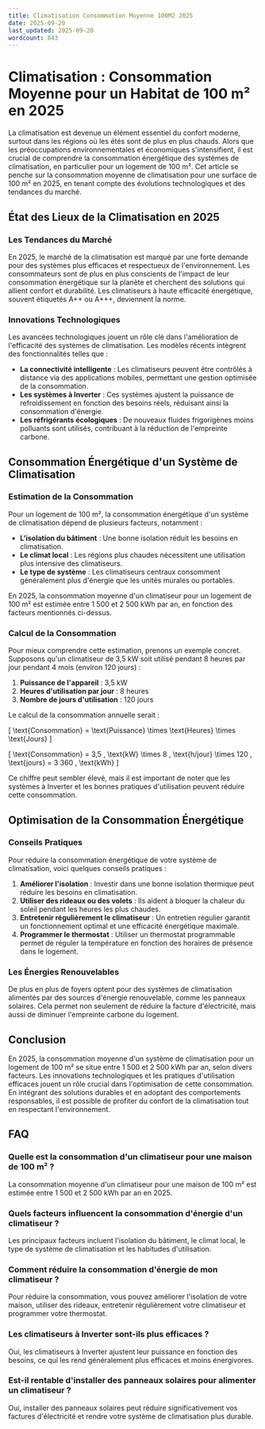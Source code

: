 ```yaml
---
title: Climatisation Consommation Moyenne 100M2 2025
date: 2025-09-20
last_updated: 2025-09-20
wordcount: 843
---
```


# Climatisation : Consommation Moyenne pour un Habitat de 100 m² en 2025

La climatisation est devenue un élément essentiel du confort moderne, surtout dans les régions où les étés sont de plus en plus chauds. Alors que les préoccupations environnementales et économiques s'intensifient, il est crucial de comprendre la consommation énergétique des systèmes de climatisation, en particulier pour un logement de 100 m². Cet article se penche sur la consommation moyenne de climatisation pour une surface de 100 m² en 2025, en tenant compte des évolutions technologiques et des tendances du marché.

## État des Lieux de la Climatisation en 2025

### Les Tendances du Marché

En 2025, le marché de la climatisation est marqué par une forte demande pour des systèmes plus efficaces et respectueux de l'environnement. Les consommateurs sont de plus en plus conscients de l'impact de leur consommation énergétique sur la planète et cherchent des solutions qui allient confort et durabilité. Les climatiseurs à haute efficacité énergétique, souvent étiquetés A++ ou A+++, deviennent la norme.

### Innovations Technologiques

Les avancées technologiques jouent un rôle clé dans l'amélioration de l'efficacité des systèmes de climatisation. Les modèles récents intègrent des fonctionnalités telles que :

- **La connectivité intelligente** : Les climatiseurs peuvent être contrôlés à distance via des applications mobiles, permettant une gestion optimisée de la consommation.
- **Les systèmes à Inverter** : Ces systèmes ajustent la puissance de refroidissement en fonction des besoins réels, réduisant ainsi la consommation d'énergie.
- **Les réfrigérants écologiques** : De nouveaux fluides frigorigènes moins polluants sont utilisés, contribuant à la réduction de l'empreinte carbone.

## Consommation Énergétique d'un Système de Climatisation

### Estimation de la Consommation

Pour un logement de 100 m², la consommation énergétique d'un système de climatisation dépend de plusieurs facteurs, notamment :

- **L'isolation du bâtiment** : Une bonne isolation réduit les besoins en climatisation.
- **Le climat local** : Les régions plus chaudes nécessitent une utilisation plus intensive des climatiseurs.
- **Le type de système** : Les climatiseurs centraux consomment généralement plus d'énergie que les unités murales ou portables.

En 2025, la consommation moyenne d'un climatiseur pour un logement de 100 m² est estimée entre 1 500 et 2 500 kWh par an, en fonction des facteurs mentionnés ci-dessus.

### Calcul de la Consommation

Pour mieux comprendre cette estimation, prenons un exemple concret. Supposons qu'un climatiseur de 3,5 kW soit utilisé pendant 8 heures par jour pendant 4 mois (environ 120 jours) :

1. **Puissance de l'appareil** : 3,5 kW
2. **Heures d'utilisation par jour** : 8 heures
3. **Nombre de jours d'utilisation** : 120 jours

Le calcul de la consommation annuelle serait :

\[ 
\text{Consommation} = \text{Puissance} \times \text{Heures} \times \text{Jours} 
\]

\[ 
\text{Consommation} = 3,5 \, \text{kW} \times 8 \, \text{h/jour} \times 120 \, \text{jours} = 3 360 \, \text{kWh} 
\]

Ce chiffre peut sembler élevé, mais il est important de noter que les systèmes à Inverter et les bonnes pratiques d'utilisation peuvent réduire cette consommation.

## Optimisation de la Consommation Énergétique

### Conseils Pratiques

Pour réduire la consommation énergétique de votre système de climatisation, voici quelques conseils pratiques :

1. **Améliorer l'isolation** : Investir dans une bonne isolation thermique peut réduire les besoins en climatisation.
2. **Utiliser des rideaux ou des volets** : Ils aident à bloquer la chaleur du soleil pendant les heures les plus chaudes.
3. **Entretenir régulièrement le climatiseur** : Un entretien régulier garantit un fonctionnement optimal et une efficacité énergétique maximale.
4. **Programmer le thermostat** : Utiliser un thermostat programmable permet de réguler la température en fonction des horaires de présence dans le logement.

### Les Énergies Renouvelables

De plus en plus de foyers optent pour des systèmes de climatisation alimentés par des sources d'énergie renouvelable, comme les panneaux solaires. Cela permet non seulement de réduire la facture d'électricité, mais aussi de diminuer l'empreinte carbone du logement.

## Conclusion

En 2025, la consommation moyenne d'un système de climatisation pour un logement de 100 m² se situe entre 1 500 et 2 500 kWh par an, selon divers facteurs. Les innovations technologiques et les pratiques d'utilisation efficaces jouent un rôle crucial dans l'optimisation de cette consommation. En intégrant des solutions durables et en adoptant des comportements responsables, il est possible de profiter du confort de la climatisation tout en respectant l'environnement.

## FAQ

### Quelle est la consommation d'un climatiseur pour une maison de 100 m² ?

La consommation moyenne d'un climatiseur pour une maison de 100 m² est estimée entre 1 500 et 2 500 kWh par an en 2025.

### Quels facteurs influencent la consommation d'énergie d'un climatiseur ?

Les principaux facteurs incluent l'isolation du bâtiment, le climat local, le type de système de climatisation et les habitudes d'utilisation.

### Comment réduire la consommation d'énergie de mon climatiseur ?

Pour réduire la consommation, vous pouvez améliorer l'isolation de votre maison, utiliser des rideaux, entretenir régulièrement votre climatiseur et programmer votre thermostat.

### Les climatiseurs à Inverter sont-ils plus efficaces ?

Oui, les climatiseurs à Inverter ajustent leur puissance en fonction des besoins, ce qui les rend généralement plus efficaces et moins énergivores.

### Est-il rentable d'installer des panneaux solaires pour alimenter un climatiseur ?

Oui, installer des panneaux solaires peut réduire significativement vos factures d'électricité et rendre votre système de climatisation plus durable.